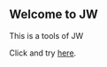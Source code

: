 ## Welcome to JW

This is a tools of JW

Click and try [here](https://menyouping.github.io/jwLite/).
